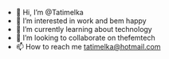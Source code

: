 - 👋 Hi, I’m @Tatimelka
- 👀 I’m interested in work and bem happy
- 🌱 I’m currently learning about technology
- 💞️ I’m looking to collaborate on thefemtech
- 📫 How to reach me tatimelka@hotmail.com

<!---
Tatimelka/Tatimelka is a ✨ special ✨ repository because its `README.md` (this file) appears on your GitHub profile.
You can click the Preview link to take a look at your changes.
--->
